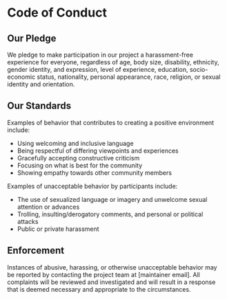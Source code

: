 # Code of Conduct

## Our Pledge

We pledge to make participation in our project a harassment-free experience for everyone, regardless of age, body size, disability, ethnicity, gender identity, and expression, level of experience, education, socio-economic status, nationality, personal appearance, race, religion, or sexual identity and orientation.

## Our Standards

Examples of behavior that contributes to creating a positive environment include:

- Using welcoming and inclusive language
- Being respectful of differing viewpoints and experiences
- Gracefully accepting constructive criticism
- Focusing on what is best for the community
- Showing empathy towards other community members

Examples of unacceptable behavior by participants include:

- The use of sexualized language or imagery and unwelcome sexual attention or advances
- Trolling, insulting/derogatory comments, and personal or political attacks
- Public or private harassment

## Enforcement

Instances of abusive, harassing, or otherwise unacceptable behavior may be reported by contacting the project team at [maintainer email]. All complaints will be reviewed and investigated and will result in a response that is deemed necessary and appropriate to the circumstances.
